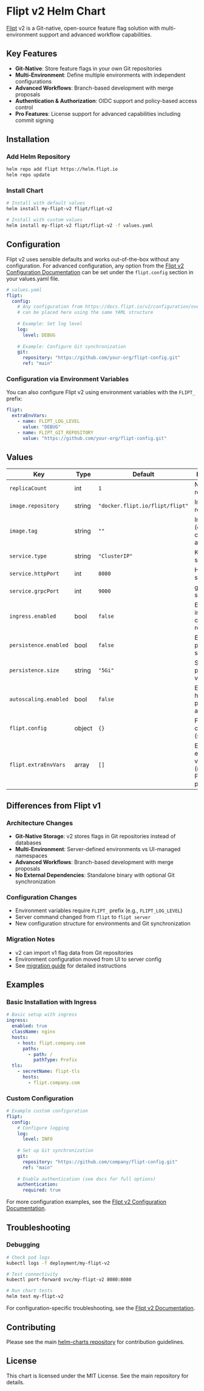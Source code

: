 # Flipt v2 Helm Chart

[Flipt](https://flipt.io) v2 is a Git-native, open-source feature flag solution with multi-environment support and advanced workflow capabilities.

## Key Features

- **Git-Native**: Store feature flags in your own Git repositories
- **Multi-Environment**: Define multiple environments with independent configurations
- **Advanced Workflows**: Branch-based development with merge proposals
- **Authentication & Authorization**: OIDC support and policy-based access control
- **Pro Features**: License support for advanced capabilities including commit signing

## Installation

### Add Helm Repository

```bash
helm repo add flipt https://helm.flipt.io
helm repo update
```

### Install Chart

```bash
# Install with default values
helm install my-flipt-v2 flipt/flipt-v2

# Install with custom values
helm install my-flipt-v2 flipt/flipt-v2 -f values.yaml
```

## Configuration

Flipt v2 uses sensible defaults and works out-of-the-box without any configuration. For advanced configuration, any option from the [Flipt v2 Configuration Documentation](https://docs.flipt.io/v2/configuration/overview) can be set under the `flipt.config` section in your values.yaml file.

```yaml
# values.yaml
flipt:
  config:
    # Any configuration from https://docs.flipt.io/v2/configuration/overview
    # can be placed here using the same YAML structure
    
    # Example: Set log level
    log:
      level: DEBUG
    
    # Example: Configure Git synchronization
    git:
      repository: "https://github.com/your-org/flipt-config.git"
      ref: "main"
```

### Configuration via Environment Variables

You can also configure Flipt v2 using environment variables with the `FLIPT_` prefix:

```yaml
flipt:
  extraEnvVars:
    - name: FLIPT_LOG_LEVEL
      value: "DEBUG"
    - name: FLIPT_GIT_REPOSITORY
      value: "https://github.com/your-org/flipt-config.git"
```

## Values

| Key | Type | Default | Description |
|-----|------|---------|-------------|
| `replicaCount` | int | `1` | Number of replicas |
| `image.repository` | string | `"docker.flipt.io/flipt/flipt"` | Image repository |
| `image.tag` | string | `""` | Image tag (defaults to chart appVersion) |
| `service.type` | string | `"ClusterIP"` | Kubernetes service type |
| `service.httpPort` | int | `8080` | HTTP service port |
| `service.grpcPort` | int | `9000` | gRPC service port |
| `ingress.enabled` | bool | `false` | Enable ingress controller resource |
| `persistence.enabled` | bool | `false` | Enable persistent storage |
| `persistence.size` | string | `"5Gi"` | Size of persistent volume |
| `autoscaling.enabled` | bool | `false` | Enable horizontal pod autoscaling |
| `flipt.config` | object | `{}` | Flipt v2 configuration (see [docs](https://docs.flipt.io/v2/configuration/overview)) |
| `flipt.extraEnvVars` | array | `[]` | Extra environment variables (must use FLIPT_ prefix) |

## Differences from Flipt v1

### Architecture Changes
- **Git-Native Storage**: v2 stores flags in Git repositories instead of databases
- **Multi-Environment**: Server-defined environments vs UI-managed namespaces
- **Advanced Workflows**: Branch-based development with merge proposals
- **No External Dependencies**: Standalone binary with optional Git synchronization

### Configuration Changes
- Environment variables require `FLIPT_` prefix (e.g., `FLIPT_LOG_LEVEL`)
- Server command changed from `flipt` to `flipt server`
- New configuration structure for environments and Git synchronization

### Migration Notes
- v2 can import v1 flag data from Git repositories
- Environment configuration moved from UI to server config
- See [migration guide](https://docs.flipt.io/v2/guides/migration/) for detailed instructions

## Examples

### Basic Installation with Ingress

```yaml
# Basic setup with ingress
ingress:
  enabled: true
  className: nginx
  hosts:
    - host: flipt.company.com
      paths:
        - path: /
          pathType: Prefix
  tls:
    - secretName: flipt-tls
      hosts:
        - flipt.company.com
```

### Custom Configuration

```yaml
# Example custom configuration
flipt:
  config:
    # Configure logging
    log:
      level: INFO
      
    # Set up Git synchronization
    git:
      repository: "https://github.com/company/flipt-config.git"
      ref: "main"
      
    # Enable authentication (see docs for full options)
    authentication:
      required: true
```

For more configuration examples, see the [Flipt v2 Configuration Documentation](https://docs.flipt.io/v2/configuration/overview).

## Troubleshooting

### Debugging

```bash
# Check pod logs
kubectl logs -f deployment/my-flipt-v2

# Test connectivity
kubectl port-forward svc/my-flipt-v2 8080:8080

# Run chart tests
helm test my-flipt-v2
```

For configuration-specific troubleshooting, see the [Flipt v2 Documentation](https://docs.flipt.io/v2/).

## Contributing

Please see the main [helm-charts repository](https://github.com/flipt-io/helm-charts) for contribution guidelines.

## License

This chart is licensed under the MIT License. See the main repository for details.